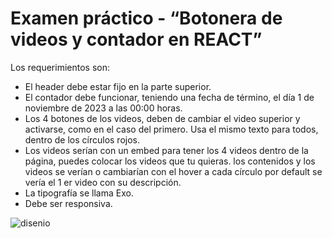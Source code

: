 # Examen práctico - “Botonera de videos y contador en REACT”

Los requerimientos son:
- El header debe estar fijo en la parte superior.
- El contador debe funcionar, teniendo una fecha de término, el día 1 de noviembre de 2023
a las 00:00 horas.
- Los 4 botones de los videos, deben de cambiar el video superior y activarse, como en el
caso del primero. Usa el mismo texto para todos, dentro de los círculos rojos.
- Los videos serían con un embed para tener los 4 videos dentro de la página, puedes
colocar los videos que tu quieras. los contenidos y los videos se verían o cambiarían con el
hover a cada círculo por default se vería el 1 er video con su descripción.
- La tipografía se llama Exo.
- Debe ser responsiva.

![disenio](https://user-images.githubusercontent.com/17939299/211337165-29017ead-c47b-4294-9934-c33c048e4c25.jpg)

